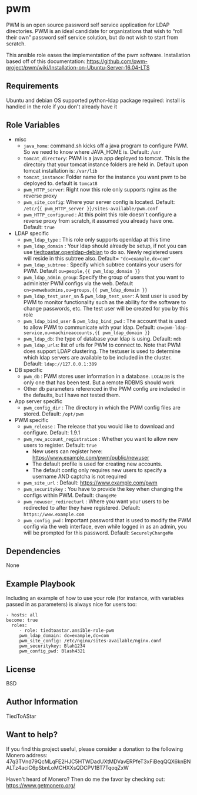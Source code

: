 pwm
=========

PWM is an open source password self service application for LDAP directories. PWM is an ideal candidate for organizations that wish to “roll their own” password self service solution, but do not wish to start from scratch.

This ansible role eases the implementation of the pwm software. Installation based off of this documentation: https://github.com/pwm-project/pwm/wiki/Installation-on-Ubuntu-Server-16.04-LTS

Requirements
------------

Ubuntu and debian OS supported
python-ldap package required: install is handled in the role if you don't already have it

Role Variables
--------------

* misc
  * `java_home`: command.sh kicks off a java program to configure PWM. So we need to know where JAVA_HOME is. Default: `/usr`
  * `tomcat_directory`: PWM is a java app deployed to tomcat. This is the directory that your tomcat instance folders are held in. Default upon tomcat installation is: `/var/lib`
  * `tomcat_instance`: Folder name for the instance you want pwm to be deployed to. default is `tomcat8`
  * `pwm_HTTP_server`: Right now this role only supports nginx as the reverse proxy
  * `pwm_site_config`: Where your server config is located. Default: `/etc/{{ pwm_HTTP_server }}/sites-available/pwm.conf`
  * `pwm_HTTP_configured` : At this point this role doesn't configure a reverse proxy from scratch, it assumed you already have one. Default: `true`
* LDAP specific
  * `pwm_ldap_type` : This role only supports openldap at this time
  * `pwm_ldap_domain` : Your ldap should already be setup, if not you can use [tiedtoastar.openldap-debian](https://github.com/tiedtoastar/ansible-role-openldap-debian) to do so. Newly registered users will reside in this subtree also. Default= `"dc=example,dc=com"`
  * `pwm_ldap_subtree` : Specify which subtree contains your users for PWM. Default `ou=people,{{ pwm_ldap_domain }}` 
  * `pwm_ldap_admin_group`: Specify the group of users that you want to administer PWM configs via the web. Default `cn=pwmwebadmins,ou=groups,{{ pwm_ldap_domain }}`
  * `pwm_ldap_test_user_sn` & `pwm_ldap_test_user`: A test user is used by PWM to monitor functionality such as the ability for the software to change passwords, etc. The test user will be created for you by this role
  * `pwm_ldap_bind_user` & `pwm_ldap_bind_pwd` : The account that is used to allow PWM to communicate with your ldap. Default: `cn=pwm-ldap-service,ou=machineaccounts,{{ pwm_ldap_domain }}`
  * `pwm_ldap_db`: the type of database your ldap is using. Default: `mdb`
  * `pwm_ldap_urls`: list of urls for PWM to connect to. Note that PWM does support LDAP clustering. The testuser is used to determine which ldap servers are available to be included in the cluster. Default: `ldap://127.0.0.1:389`
* DB specific
  * `pwm_db` : PWM stores user information in a database. `LOCALDB` is the only one that has been test. But a remote RDBMS should work
  * Other db parameters referenced in the PWM config are included in the defaults, but I have not tested them.
* App server specific
  * `pwm_config_dir` : The directory in which the PWM config files are stored. Default: `/opt/pwm`
* PWM specific
  * `pwm_release` : The release that you would like to download and configure. Default: 1.9.1
  * `pwm_new_account_registration` : Whether you want to allow new users to register. Default: `true`
    * New users can register here: https://www.example.com/pwm/public/newuser 
    * The default profile is used for creating new accounts. 
    * The default config only requires new users to specify a username AND captcha is not required
  * `pwm_site_url` : Default: https://www.example.com/pwm
  * `pwm_securitykey` : You have to provide the key when changing the configs within PWM. Default: `ChangeMe`
  * `pwm_newuser_redirecturl` : Where you want your users to be redirected to after they have registered. Default: `https://www.example.com`
  * `pwm_config_pwd` : Important password that is used to modify the PWM config via the web interface, even while logged in as an admin, you will be prompted for this password. Default: `SecurelyChangeMe`
  
  
Dependencies
------------

None

Example Playbook
----------------

Including an example of how to use your role (for instance, with variables passed in as parameters) is always nice for users too:

    - hosts: all
    become: true
      roles:
         - role: tiedtoastar.ansible-role-pwm
         pwm_ldap_domain: dc=example,dc=com
         pwm_site_config: /etc/nginx/sites-available/nginx.conf
         pwm_securitykey: Blah1234
         pwm_config_pwd: Blash4321
         

License
-------

BSD

Author Information
------------------

TiedToAStar

Want to help?
------------------

If you find this project useful, please consider a donation to the following Monero address: 47q3TVnd79QcMLqFE2HJC5HTWDadUXtMDVavERPfeT3xFiBeqQQX6knBNALTz4aciC6pSbnLoMCHXXsQDCPV1BT7TqoqZxW

Haven't heard of Monero? Then do me the favor by checking out: https://www.getmonero.org/